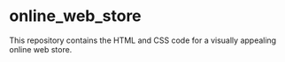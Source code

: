 # online_web_store
This repository contains the HTML and CSS code for a visually appealing online web store. 
